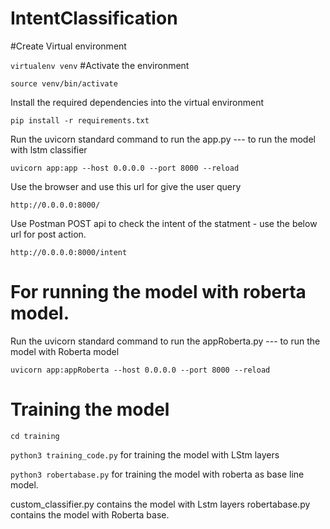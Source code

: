 # IntentClassification

#Create Virtual environment

```virtualenv venv```
#Activate the environment

```source venv/bin/activate```

Install the required dependencies into the virtual environment

```pip install -r requirements.txt```

Run the uvicorn standard command to run the app.py --- to run the model with lstm classifier

```uvicorn app:app --host 0.0.0.0 --port 8000 --reload```  

Use the browser and use this url for give the user query

```http://0.0.0.0:8000/```

Use Postman POST api to check the intent of the statment -  use the below url for post action.

```http://0.0.0.0:8000/intent```


# For running the model with roberta model.

Run the uvicorn standard command to run the appRoberta.py --- to run the model with Roberta model 

```uvicorn app:appRoberta --host 0.0.0.0 --port 8000 --reload``` 



# Training the model

```cd training```

```python3 training_code.py``` for training the model with LStm layers

```python3 robertabase.py``` for training the model with roberta as base line model.

custom_classifier.py contains the model with Lstm layers
robertabase.py contains the model with Roberta base.
